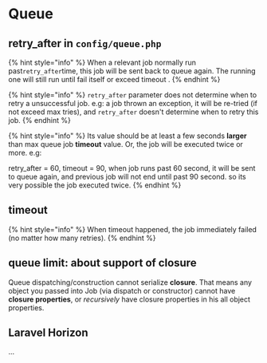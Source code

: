 # Queue

## retry\_after in `config/queue.php`

{% hint style="info" %}
When a relevant job normally run past`retry_after`time, this job will be sent back to queue again. The running one will still run until fail itself or exceed timeout .
{% endhint %}

{% hint style="info" %}
`retry_after` parameter does not determine when to retry a unsuccessful job. e.g: a job thrown an exception, it will be re-tried \(if not exceed max tries\), and `retry_after` doesn't determine when to retry this job. 
{% endhint %}

{% hint style="info" %}
Its value should be at least a few seconds **larger** than max queue job **timeout** value. Or, the job will be executed twice or more. e.g: 

retry\_after = 60, timeout = 90, when job runs past 60 second, it will be sent to queue again, and previous job will not end until past 90 second. so its very possible the job executed twice.
{% endhint %}

## timeout

{% hint style="info" %}
When timeout happened, the job immediately failed \(no matter how many retries\).
{% endhint %}

## queue limit: about support of closure

Queue dispatching/construction cannot serialize **closure**. That means any object you passed into Job \(via dispatch or constructor\) cannot have **closure properties**, or _recursively_ have closure properties in his all object properties.

## Laravel Horizon

...

